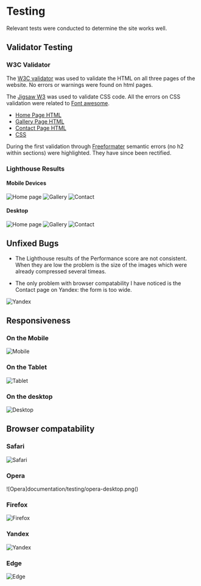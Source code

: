 # Testing 

Relevant tests were conducted to determine the site works well. 

## Validator Testing 

### W3C Validator

The [W3C validator](https://validator.w3.org/) was used to validate the HTML on all three pages of the website. No errors or warnings were found on html pages.

The [Jigsaw W3](https://jigsaw.w3.org/css-validator/) was used to validate CSS code. All the  errors on CSS validation were related to [Font awesome](https://fontawesome.com/v6.0/icons).

- [Home Page HTML](documentation/testing/home-page-validation.png)
- [Gallery Page HTML](documentation/testing/gallery-page-validation.png)
- [Contact Page HTML](documentation/testing/form-page-validation.png)
- [CSS](documentation/testing/css-validation-home.png)

During the first validation through [Freeformater](https://www.freeformatter.com/html-validator.html) semantic errors (no h2 within sections) were highlighted. They have since been rectified.

### Lighthouse Results

#### Mobile Devices

![Home page](documentation/testing/home-mobile-lighthouse.png)
![Gallery](documentation/testing/gallery-mobile-lighthouse.png)
![Contact](documentation/testing/form-mobile-lighthouse.png)

#### Desktop

![Home page](documentation/testing/home-desktop-lighthouse.png)
![Gallery](documentation/testing/gallery-desktop-lighthouse.png)
![Contact](documentation/testing/form-desktop-lighthouse.png)


## Unfixed Bugs

- The Lighthouse results of the Performance score are not consistent. When they are low the problem is the size of the images which were already compressed several timeas. 

- The only problem with browser compatability I have noticed is the Contact page on Yandex: the form is too wide.

![Yandex](documentation/testing/yandex-desktop-form.png)

## Responsiveness

### On the Mobile

![Mobile](documentation/testing/safari-iphone-xr.png)

### On the Tablet

![Tablet](documentation/testing/edge-tablet.png)

### On the desktop

![Desktop](documentation/testing/opera-desktop.png)

## Browser compatability

### Safari

![Safari](documentation/testing/safari-iphone-xr.png)

### Opera

![Opera]documentation/testing/opera-desktop.png()

### Firefox

![Firefox](documentation/testing/firefox-desktop.png)

### Yandex

![Yandex](documentation/testing/yandex-desktop.png)

### Edge

![Edge](documentation/testing/edge-tablet.png)

